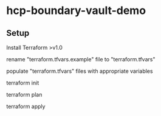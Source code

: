 # hcp-boundary-vault-demo

## Setup
Install Terraform >v1.0

rename "terraform.tfvars.example" file to "terraform.tfvars"

populate "terraform.tfvars" files with appropriate variables

terraform init

terraform plan

terraform apply
